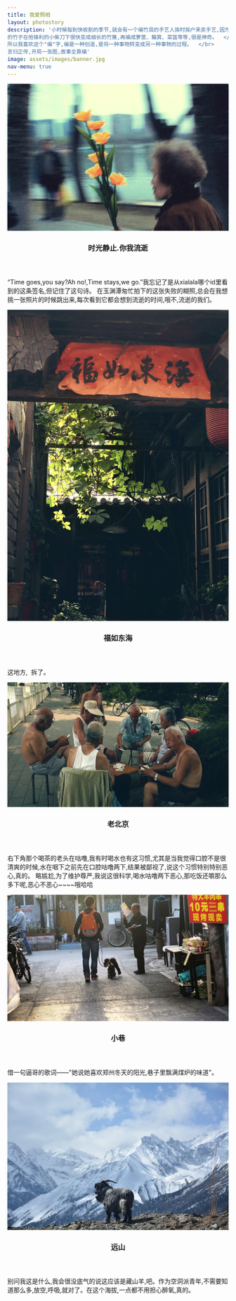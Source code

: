 ```yaml
---
title: 我爱照相
layout: photostory
description: '小时候每到快收割的季节,就会有一个编竹具的手艺人挨村挨户来卖手艺,因为有些人家的箩筐簸箕坏了需要修补换新。新砍下
的竹子在他锋利的小柴刀下很快变成细长的竹篾,再编成箩筐、簸箕、菜篮等等,很是神奇。  </br>
所以我喜欢这个"编"字,编是一种创造,是将一种事物转变成另一种事物的过程。  </br>
言归正传,开局一张图,故事全靠编'
image: assets/images/banner.jpg
nav-menu: true
---
```


<!-- Main -->
<div id="main">


<!-- Two -->
<section id="two" class="spotlights">
	<section>
	    <div class="image">
		    <img src="assets/images/pic08.jpg" alt="" data-position="center center" />
		</div>
		<div class="content">
			<div class="inner">
				<header class="major">
					<h3>时光静止.你我流逝</h3>
				</header>
                <p>“Time goes,you say?Ah no!,Time stays,we go.”我忘记了是从xialala哪个id里看到的这条签名,但记住了这句诗。
                在玉渊潭匆忙拍下的这张失败的糊照,总会在我想挑一张照片的时候跳出来,每次看到它都会想到流逝的时间,哦不,流逝的我们。
                </p>
			</div>
		</div>
	</section>
	<section>
	    <div class="image">
		<img src="assets/images/pic14.jpg" alt="" data-position="25% 25%" />
		</div>
		<div class="content">
			<div class="inner">
				<header class="major">
					<h3>福如东海</h3>
				</header>
                <p>这地方,&nbsp;&nbsp;拆了。
                </p>
			</div>
		</div>
	</section>
		<section>
    	    <div class="image">
    		<img src="assets/images/pic15.jpg" alt="" data-position="top center" />
    		</div>
    		<div class="content">
    			<div class="inner">
    				<header class="major">
    					<h3>老北京</h3>
    				</header>
                <p>右下角那个喝茶的老头在咕噜,我有时喝水也有这习惯,尤其是当我觉得口腔不是很清爽的时候,水在咽下之前先在口腔咕噜两下,结果被鄙视了,说这个习惯特别特别恶心,真的。
                略尴尬,为了维护尊严,我说这很科学,喝水咕噜两下恶心,那吃饭还嚼那么多下呢,恶心不恶心~~~~哦哈哈
                </p>
    			</div>
    		</div>
    	</section>
		<section>
    	    <div class="image">
    		<img src="assets/images/pic16.jpg" alt="" data-position="top center" />
    		</div>
    		<div class="content">
    			<div class="inner">
    				<header class="major">
    					<h3>小巷</h3>
    				</header>
                <p>借一句逼哥的歌词——"她说她喜欢郑州冬天的阳光,巷子里飘满煤炉的味道"。
                </p>
    			</div>
    		</div>
    	</section>
		<section>
    	    <div class="image">
    		<img src="assets/images/pic19.jpg" alt="" data-position="top center" />
    		</div>
    		<div class="content">
    			<div class="inner">
    				<header class="major">
    					<h3>远山</h3>
    				</header>
                <p>别问我这是什么,我会很没底气的说这应该是藏山羊,吧。作为空洞派青年,不需要知道那么多,放空,呼吸,就对了。在这个海拔,一点都不用担心醉氧,真的。
                </p>
    			</div>
    		</div>
    	</section>

</section>

</div>
